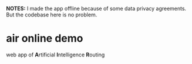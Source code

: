 **NOTES:** I made the app offline because of some data privacy agreements. But the codebase here is no problem. 

# air online demo 

web app of **A**rtificial **I**ntelligence **R**outing
